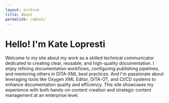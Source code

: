 ```yaml
---
layout: archive
title: About
permalink: /about/
---
```


# Hello! I'm Kate Lopresti

Welcome to my site about my work as a skilled technical communicator dedicated to creating clear, reusable, and high-quality documentation.
I enjoy refining documentation workflows, configuring publishing pipelines, and mentoring others in DITA-XML best practices. And I'm passionate about leveraging tools like Oxygen XML Editor, DITA-OT, and CI/CD systems to enhance documentation quality and efficiency.
This site showcases my experience with both hands-on content creation and strategic content management at an enterprise level.